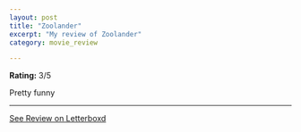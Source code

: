 ```yaml
---
layout: post
title: "Zoolander"
excerpt: "My review of Zoolander"
category: movie_review

---
```


**Rating:** 3/5

Pretty funny

<hr>

[See Review on Letterboxd](https://boxd.it/7kZSgv)
